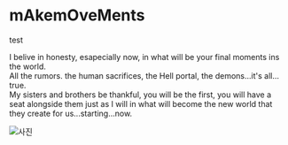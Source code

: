 # mAkemOveMents
test

I belive in honesty, esapecially now, in what will be your final moments ins the world.  
All the rumors. the human sacrifices, the Hell portal, the demons...it's all... true.  
My sisters and brothers be thankful, you will be the first, you will have a seat alongside them just as I will in what will become the new world that they create for us...starting...now.

![사진](https://cdn.namuwikiusercontent.com/97/976164e5883a0591360671b57e0de606d46ce321dfc8a74fa981c9f3ee5c94cb.jpg?e=1478532160&k=wZqvcyfTfPxKJL3a01oF9Q)
